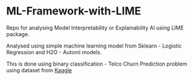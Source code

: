 # ML-Framework-with-LIME
Repo for analysing Model Interpretability or Explainability AI using LIME package.

Analysed using simple machine learning model from Sklearn - Logistic Regression and H2O - Automl models.

This is done using binary classification - Telco Churn Prediction problem using dataset from [Kaggle](https://www.kaggle.com/blastchar/telco-customer-churn)
